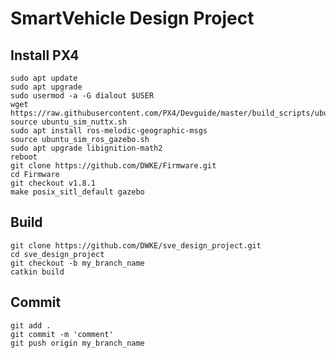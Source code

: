 SmartVehicle Design Project
===================

Install PX4
------------------
```
sudo apt update   
sudo apt upgrade   
sudo usermod -a -G dialout $USER   
wget https://raw.githubusercontent.com/PX4/Devguide/master/build_scripts/ubuntu_sim_nuttx.sh   
source ubuntu_sim_nuttx.sh   
sudo apt install ros-melodic-geographic-msgs   
source ubuntu_sim_ros_gazebo.sh   
sudo apt upgrade libignition-math2   
reboot   
git clone https://github.com/DWKE/Firmware.git   
cd Firmware   
git checkout v1.8.1   
make posix_sitl_default gazebo   
```

Build
------------------
```
git clone https://github.com/DWKE/sve_design_project.git   
cd sve_design_project   
git checkout -b my_branch_name   
catkin build   
```

Commit
------------------
```
git add .   
git commit -m 'comment'   
git push origin my_branch_name   
```
